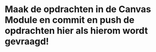 # Maak de opdrachten in de Canvas Module en commit en push de opdrachten hier als hierom wordt gevraagd!
